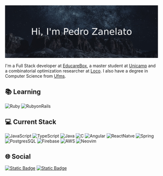 ![Header Image](./assets/headerImage.jpeg)

I'm a Full Stack developer at [EducareBox](https://www.agendadigitaleducarebox.com/), a master student at [Unicamp](https://www.unicamp.br) and a combinatorial optimization researcher at [Loco](https://www.loco.ic.unicamp.br). I also have a degree in Computer Science from [Ufms](https://www.ufms.br).

## 📚 Learning

![Ruby](https://img.shields.io/badge/Ruby-CC342D?style=for-the-badge&logo=ruby&logoColor=white)
![RubyonRails](https://img.shields.io/badge/Ruby_on_Rails-CC0000?style=for-the-badge&logo=ruby-on-rails&logoColor=white)

## 💻 Current Stack

![JavaScript](https://img.shields.io/badge/JavaScript-F7DF1E?style=for-the-badge&logo=javascript&logoColor=black)
![TypeScript](https://shields.io/badge/TypeScript-3178C6?logo=TypeScript&logoColor=FFF&style=for-the-badge)
![Java](https://img.shields.io/badge/Java-ED8B00?style=for-the-badge&logo=openjdk&logoColor=white)
![C](https://img.shields.io/badge/C-00599C?style=for-the-badge&logo=c&logoColor=white)
![Angular](https://img.shields.io/badge/-Angular-DD0031?style=for-the-badge&logo=angular&logoColor=white)
![ReactNatve](https://img.shields.io/badge/React_Native-20232A?style=for-the-badge&logo=react&logoColor=61DAFB)
![Spring](https://img.shields.io/badge/Spring-6DB33F?style=for-the-badge&logo=spring&logoColor=white)
![PostgresSQL](https://img.shields.io/badge/PostgreSQL-316192?style=for-the-badge&logo=postgresql&logoColor=white)
![Firebase](https://img.shields.io/badge/Firebase-039BE5?style=for-the-badge&logo=Firebase&logoColor=white)
![AWS](https://img.shields.io/badge/Amazon_AWS-232F3E?style=for-the-badge&logo=amazon-aws&logoColor=white)
![Neovim](https://img.shields.io/badge/NeoVim-%2357A143.svg?&style=for-the-badge&logo=neovim&logoColor=white)

## 🌐 Social

[![Static Badge](https://img.shields.io/badge/Linkedin-blue?logo=linkedin&link=https://www.linkedin.com/in/pdrzan/)](https://www.linkedin.com/in/pdrzan/)
[![Static Badge](https://img.shields.io/badge/Email-white?logo=gmail&link=mail@pedeozanelato19@gmail.com)](mailto:pedeozanelato19@gmail.com)
